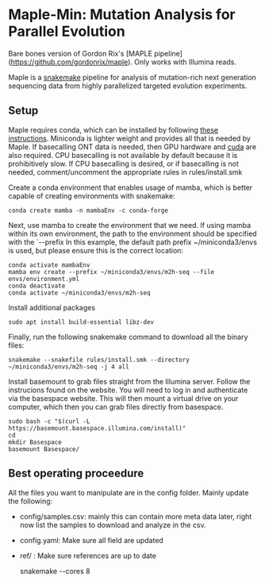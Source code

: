 # Maple-Min: Mutation Analysis for Parallel Evolution

Bare bones version of Gordon Rix's [MAPLE pipeline] (https://github.com/gordonrix/maple). Only works with Illumina reads.

Maple is a [snakemake](https://snakemake.readthedocs.io/en/stable/index.html) pipeline for analysis of
mutation-rich next generation sequencing data from highly parallelized targeted evolution experiments.

## Setup

Maple requires conda, which can be installed by following [these instructions](https://docs.conda.io/projects/conda/en/latest/user-guide/install/).
Miniconda is lighter weight and provides all that is needed by Maple. If basecalling ONT data is needed,
then GPU hardware and [cuda](https://docs.nvidia.com/cuda/) are also required. CPU basecalling is not available
by default because it is prohibitively slow. If CPU basecalling is desired, or if basecalling is not needed,
comment/uncomment the appropriate rules in rules/install.smk



Create a conda environment that enables usage of mamba, which is better capable of creating environments
with snakemake:

    conda create mamba -n mambaEnv -c conda-forge


Next, use mamba to create the environment that we need. If using mamba within its own environment, the path to the environment should
be specified with the `--prefix In this example, the default path prefix ~/miniconda3/envs is used, but please ensure this is the correct location:

    conda activate mambaEnv
    mamba env create --prefix ~/miniconda3/envs/m2h-seq --file envs/environment.yml
    conda deactivate
    conda activate ~/miniconda3/envs/m2h-seq


Install additional packages

    sudo apt install build-essential libz-dev

Finally, run the following snakemake command to download all the binary files:

    snakemake --snakefile rules/install.smk --directory ~/miniconda3/envs/m2h-seq -j 4 all

Install basemount to grab files straight from the Illumina server. Follow the instrucions found on the website. You will need to log in and authenticate via the basespace website. This will then mount a virtual drive on your computer, which then you can grab files directly from basespace.

    sudo bash -c "$(curl -L https://basemount.basespace.illumina.com/install)"
    cd
    mkdir Basespace
    basemount Basespace/


## Best operating proceedure

All the files you want to manipulate are in the config folder. Mainly update the following:
- config/samples.csv: mainly this can contain more meta data later, right now list the samples to download and analyze in the csv.
- config.yaml: Make sure all field are updated
- ref/ : Make sure references are up to date

    snakemake --cores 8


